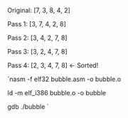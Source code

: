 Original: [7, 3, 8, 4, 2]

Pass 1:   [3, 7, 4, 2, 8]

Pass 2:   [3, 4, 2, 7, 8]

Pass 3:   [3, 2, 4, 7, 8]

Pass 4:   [2, 3, 4, 7, 8]   ← Sorted!


`nasm -f elf32 bubble.asm -o bubble.o

ld -m elf_i386 bubble.o -o bubble

gdb ./bubble
`
